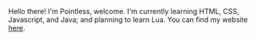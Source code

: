Hello there! I'm Pointless, welcome. I'm currently learning HTML, CSS, Javascript, and Java; and planning to learn Lua. You can find my website [here](https://pointlesscircle.github.io/).
